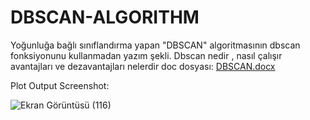 # DBSCAN-ALGORITHM
Yoğunluğa bağlı sınıflandırma yapan "DBSCAN" algoritmasının dbscan fonksiyonunu kullanmadan yazım şekli.
Dbscan nedir , nasıl çalışır avantajları ve dezavantajları nelerdir doc dosyası:
[DBSCAN.docx](https://github.com/seymasalih/DBSCAN-ALGORITHM/files/8466278/DBSCAN.docx)

Plot Output Screenshot:

![Ekran Görüntüsü (116)](https://user-images.githubusercontent.com/60713644/162793631-598493c8-a836-4a5a-8a18-aae534939b1e.png)
